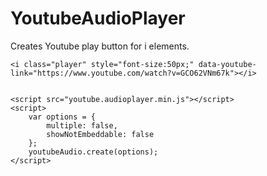 # YoutubeAudioPlayer
Creates Youtube play button for i elements.



	<i class="player" style="font-size:50px;" data-youtube-link="https://www.youtube.com/watch?v=GCO62VNm67k"></i>
		
		
  	<script src="youtube.audioplayer.min.js"></script>
  	<script>		
  		var options = {
  			multiple: false,
  			showNotEmbeddable: false
  		};
  		youtubeAudio.create(options);		
  	</script>

